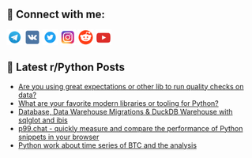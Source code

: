 ## 🔎 Connect with me:
[<img src="https://github.com/bullbesh/bullbesh/blob/main/images/Telegram.png" width="32" height="32" />](https://t.me/bullbesh)
[<img src="https://github.com/bullbesh/bullbesh/blob/main/images/VK.png" width="32" height="32" />](https://vk.com/bullbesh)
[<img src="https://github.com/bullbesh/bullbesh/blob/main/images/Twitter.png" width="32" height="32" />](https://twitter.com/bullbesh1)
[<img src="https://github.com/bullbesh/bullbesh/blob/main/images/Instagram.png" width="32" height="32" />](https://www.instagram.com/bullbesh)
[<img src="https://github.com/bullbesh/bullbesh/blob/main/images/Reddit.png" width="32" height="32" />](https://www.reddit.com/user/bullbesh)
[<img src="https://github.com/bullbesh/bullbesh/blob/main/images/YouTube.png" width="32" height="32" />](https://www.youtube.com/channel/UCtfjRs6uzgq5mfm8S06WTcg)

## 📕 Latest r/Python Posts
<!-- BLOG-POST-LIST:START -->
- [Are you using great expectations or other lib to run quality checks on data?](https://www.reddit.com/r/Python/comments/1l46a8a/are_you_using_great_expectations_or_other_lib_to/)
- [What are your favorite modern libraries or tooling for Python?](https://www.reddit.com/r/Python/comments/1l43i8z/what_are_your_favorite_modern_libraries_or/)
- [Database, Data Warehouse Migrations &amp; DuckDB Warehouse with sqlglot and ibis](https://www.reddit.com/r/Python/comments/1l42v34/database_data_warehouse_migrations_duckdb/)
- [p99.chat - quickly measure and compare the performance of Python snippets in your browser](https://www.reddit.com/r/Python/comments/1l3zzn4/p99chat_quickly_measure_and_compare_the/)
- [Python work about time series of BTC and the analysis](https://www.reddit.com/r/Python/comments/1l3zfq8/python_work_about_time_series_of_btc_and_the/)
<!-- BLOG-POST-LIST:END -->
